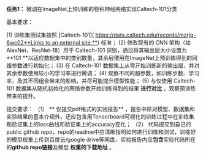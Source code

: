 **任务1：**
微调在ImageNet上预训练的卷积神经网络实现Caltech-101分类

基本要求：

(1) 训练集测试集按照 [Caltech-101]( [https://data.caltech.edu/records/mzrjq-6wc02**Links to an external site.**](https://data.caltech.edu/records/mzrjq-6wc02)) 标准；
(2) 修改现有的 CNN 架构（如AlexNet，ResNet-18）用于 Caltech-101 识别，通过将其输出层大小设置为 **101 **以适应数据集中的类别数量，其余层使用在ImageNet上预训练得到的网络参数进行初始化；
(3) 在 Caltech-101 数据集上从零开始训练新的输出层，并对其余参数使用较小的学习率进行微调；
(4) 观察不同的超参数，如训练步数、学习率，及其不同组合带来的影响，并尽可能提升模型性能；
(5) 与仅使用 Caltech-101 数据集从随机初始化的网络参数开始训练得到的结果  **进行对比** ，观察预训练带来的提升。

提交要求：
（1） ** 仅提交pdf格式的实验报告** ，报告中除对模型、数据集和实验结果的基本介绍外，还应包含用Tensorboard可视化的训练过程中在训练集和验证集上的loss曲线和验证集上的accuracy变化；
（2） 代码提交到自己的public github repo，repo的readme中应清晰指明如何进行训练和测试，训练好的模型权重上传到百度云/google drive等网盘，实验报告内应**包含**实验代码所在的**github repo链接**及模型 **权重的下载地址** 。
